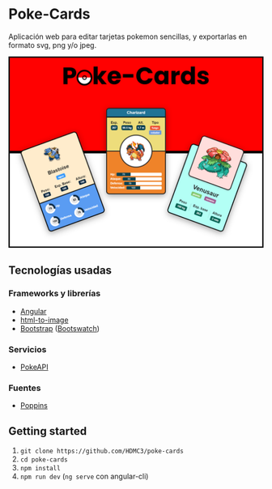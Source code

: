 # Poke-Cards

Aplicación web para editar tarjetas pokemon sencillas, y exportarlas en formato svg, png y/o jpeg.

![Poke-Cards](poke-cards.jpg)

## Tecnologías usadas
### Frameworks y librerías

- [Angular](https://angular.io/)
- [html-to-image](https://github.com/bubkoo/html-to-image)
- [Bootstrap](https://getbootstrap.com/) ([Bootswatch](https://bootswatch.com/))

### Servicios

- [PokeAPI](https://pokeapi.co/)

### Fuentes
- [Poppins](https://fonts.google.com/specimen/Poppins)

## Getting started

1. `git clone https://github.com/HDMC3/poke-cards`
2. `cd poke-cards`
3. `npm install`
4. `npm run dev` (`ng serve` con angular-cli)


